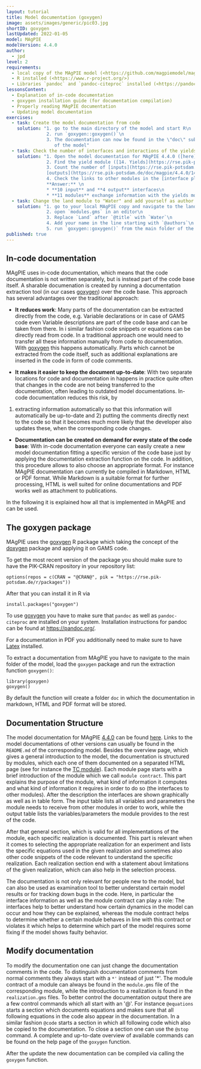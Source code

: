 ```yaml
---
layout: tutorial
title: Model documentation (goxygen)
image: assets/images/generic/pic03.jpg
shortID: goxygen
lastUpdated: 2022-01-05
model: MAgPIE
modelVersion: 4.4.0
author:
  - jpd
level: 2
requirements:
  - local copy of the MAgPIE model (<https://github.com/magpiemodel/magpie>)
  - R installed (<https://www.r-project.org/>)
  - Libraries `pandoc` and `pandoc-citeproc` installed (<https://pandoc.org>)
lessonsContent:
  - Explanation of in-code documentation
  - goxygen installation guide (for documentation compilation)
  - Properly reading MAgPIE documentation
  - Updating model documentation
exercises:
  - task: Create the model documentation from code
    solution: "1. go to the main directory of the model and start R\n
               2. run `goxygen::goxygen()`\n
               3. The documentation can now be found in the \"doc\" sub-folder
                  of the model"
  - task: Check the number of interfaces and interactions of the yields module in MAgPIE 4.4.0
    solution: "1. Open the model documentation for MAgPIE 4.4.0 ([here](https://rse.pik-potsdam.de/doc/magpie/4.4.0))\n
               2. Find the yield module ([14. Yields](https://rse.pik-potsdam.de/doc/magpie/4.4.0/14_yields.htm))\n
               3. Count the number of [inputs](https://rse.pik-potsdam.de/doc/magpie/4.4.0/14_yields.htm#input) and
               [outputs](https://rse.pik-potsdam.de/doc/magpie/4.4.0/14_yields.htm#output) to the model\n
               4. Check the links to other modules in the [interface plot](https://rse.pik-potsdam.de/doc/magpie/4.4.0/14_yields.htm#interfaces)\n\n
               **Answer:** \n
               * **10 input** and **4 output** interfaces\n
               * **11 modules** exchange information with the yields module"
  - task: Change the land module to "Water" and add yourself as author
    solution: "1. go to your local MAgPIE copy and navigate to the land module @ `modules/10_land`\n
               2. open `modules.gms` in an editor\n
               3. Replace `Land` after `@title` with `Water`\n
               4. Add your name in the line starting with `@authors`\n
               5. run `goxygen::goxygen()` from the main folder of the model"
published: true
---
```


## In-code documentation
MAgPIE uses in-code documentation, which means that the code documentation is
not written separately, but is instead part of the code base itself. A sharable
documenation is created by running a documentation extraction tool (in our cases
[goxygen]) over the code base.
This approach has several advantages over the traditional approach:

* **It reduces work**: Many parts of the documentation can be extracted directly
from the code, e.g. Variable declarations or in case of GAMS code even Variable
descriptions are part of the code base and can be taken from there. In i similar
fashion code snippets or equations can be directly read from code. In a traditional
approach one would need to transfer all these information manually from code to
documentation. With [goxygen] this happens automatically.
Parts which cannot be extracted from the code itself, such as additional
explanations are inserted in the code in form of code comments.

* **It makes it easier to keep the document up-to-date**: With two separate
locations for code and documentation in happens in practice quite often that
changes in the code are not being transferred to the documentation, often leading
to outdated model documentations. In-code documentation reduces this risk, by
1) extracting information automatically so that this information will automatically
  be up-to-date and 2) putting the comments directly next to the code so that
  it becomes much more likely that the developer also updates these, when the
  corresponding code changes.

* **Documentation can be created on demand for every state of the code base**:
With in-code documentation everyone can easily create a new model documentation
fitting a specific version of the code base just by applying the documentation
extraction function on the code. In addition, this procedure allows to also
choose an appropriate format. For instance MAgPIE documentation can currently
be compiled in Markdown, HTML or PDF format. While Markdown is a suitable format
for further processing, HTML is well suited for online documentations and PDF
works well as attachment to publications.

In the following it is explained how all that is implemented in MAgPIE and
can be used.

## The goxygen package

MAgPIE uses the [goxygen] R package which taking the concept of the
[doxygen](https://www.doxygen.nl) package and applying it on GAMS code.

To get the most recent version of the package you should make sure
to have the PIK-CRAN repository in your repository list:

```
options(repos = c(CRAN = "@CRAN@", pik = "https://rse.pik-potsdam.de/r/packages"))
```

After that you can install it in R via

```
install.packages("goxygen")
```

To use [goxygen] you have to make sure that `pandoc` as well as `pandoc-citeproc`
are installed on your system. Installation instructions for pandoc can be found
at <https://pandoc.org/>.

For a documentation in PDF you additionally need to make sure to have
[Latex](https://www.latex-project.org/) installed.

To extract a documentation from MAgPIE you have to navigate to the main folder
of the model, load the `goxygen` package and run the extraction function
`goxygen()`:

```
library(goxygen)
goxygen()
```
By default the function will create a folder `doc` in which the documentation
in markdown, HTML and PDF format will be stored.

## Documentation Structure
The model documentation for MAgPIE [4.4.0](https://rse.pik-potsdam.de/doc/magpie/4.4.0)
can be found [here](https://rse.pik-potsdam.de/doc/magpie/4.4.0).
Links to the model documentations of other versions can usually be found in the
`README.md` of the corresponding model.
Besides the overview page, which gives a general introduction to the model, the
documentation is structured by modules, which each one of them documented on a
separated HTML page (see for instance the [TC module](https://rse.pik-potsdam.de/doc/magpie/4.4.0/13_tc.htm)).
Each module page starts with a brief introduction of the module which we call
`module contract`. This part explains the purpose of the module, what kind of
information it computes and what kind of information it requires in order to do so
(the interfaces to other modules). After the description the interfaces are shown
graphically as well as in table form. The input table lists all variables and
parameters the module needs to receive from other modules in order to work,
while the output table lists the variables/parameters the module provides to
the rest of the code.

After that general section, which is valid for all implementations of the module,
each specific realization is documented. This part is relevant when it comes to
selecting the appropriate realization for an experiment and lists the specific
equations used in the given realization and sometimes also other code snippets
of the code relevant to understand the specific realization. Each realization
section end with a statement about limitations of the given realization, which
can also help in the selection process.

The documentation is not only relevant for people new to the model, but can also
be used as examination tool to better understand certain model results or for
tracking down bugs in the code. Here, in particular the interface information as
well as the module contract can play a role: The interfaces help to better understand
how certain dynamics in the model can occur and how they can be explained, whereas
the module contract helps to determine whether a certain module behaves in line
with this contract or violates it which helps to determine which part of the model
requires some fixing if the model shows faulty behavior.


## Modify documentation

To modify the documentation one can just change the documentation comments in
the code. To distinguish documentation comments from normal comments they
always start with a `*'` instead of just '*'.
The module contract of a module can always be found in the `module.gms` file
of the corresponding module, while the introduction to a realization is found in
the `realization.gms` files.
To better control the documentation output there are a few control commands
which all start with an '@'. For instance `@equations` starts a section which
documents equations and makes sure that all following equations in the code
also appear in the documentation. In a similar fashion `@code` starts a section
in which all following code which also be copied to the documentation. To close
a section one can use the `@stop` command.
A complete and up-to-date overview of available commands can be found on the
help page of the `goxygen` function.

After the update the new documentation can be compiled via calling the
`goxygen` function.


[goxygen]:https://github.com/pik-piam/goxygen
